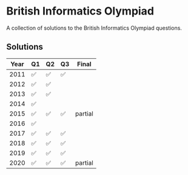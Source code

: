 British Informatics Olympiad
============================

A collection of solutions to the British Informatics Olympiad questions.

Solutions
-----

| Year | Q1 | Q2 | Q3 | Final |
|-|-|-|-|-|
| 2011 | ✅ | ✅ | ✅ | 
| 2012 | ✅ | ✅ | | |
| 2013 | ✅ | ✅ | | |
| 2014 | ✅ | | | |
| 2015 | ✅ | ✅ | ✅ | partial |
| 2016 | ✅ | | | |
| 2017 | ✅ | ✅ | ✅ | | 
| 2018 | ✅ | ✅ | ✅ | |
| 2019 | ✅ | ✅ | ✅ | |
| 2020 | ✅ | ✅ | ✅ | partial |
